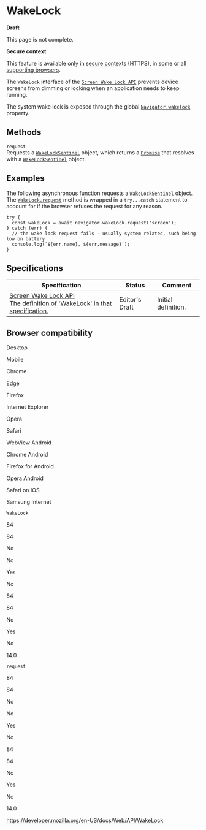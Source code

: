 WakeLock
========

**Draft**

This page is not complete.

**Secure context**

This feature is available only in [secure contexts](https://developer.mozilla.org/en-US/docs/Web/Security/Secure_Contexts) (HTTPS), in some or all [supporting browsers](#browser_compatibility).

The `WakeLock` interface of the [`Screen Wake Lock API`](screen_wake_lock_api) prevents device screens from dimming or locking when an application needs to keep running.

The system wake lock is exposed through the global [`Navigator.wakelock`](navigator/wakelock) property.

Methods
-------

`request`  
Requests a [`WakeLockSentinel`](wakelocksentinel) object, which returns a [`Promise`](https://developer.mozilla.org/en-US/docs/Web/JavaScript/Reference/Global_Objects/Promise) that resolves with a [`WakeLockSentinel`](wakelocksentinel) object.

Examples
--------

The following asynchronous function requests a [`WakeLockSentinel`](wakelocksentinel) object. The [`WakeLock.request`](wakelock/request) method is wrapped in a `try...catch` statement to account for if the browser refuses the request for any reason.

    try {
      const wakeLock = await navigator.wakeLock.request('screen');
    } catch (err) {
      // the wake lock request fails - usually system related, such being low on battery
      console.log(`${err.name}, ${err.message}`);
    }

Specifications
--------------

<table><thead><tr class="header"><th>Specification</th><th>Status</th><th>Comment</th></tr></thead><tbody><tr class="odd"><td><a href="https://w3c.github.io/screen-wake-lock/#the-wakelock-interface">Screen Wake Lock API<br />
<span class="small">The definition of 'WakeLock' in that specification.</span></a></td><td><span class="spec-ed">Editor's Draft</span></td><td>Initial definition.</td></tr></tbody></table>

Browser compatibility
---------------------

Desktop

Mobile

Chrome

Edge

Firefox

Internet Explorer

Opera

Safari

WebView Android

Chrome Android

Firefox for Android

Opera Android

Safari on IOS

Samsung Internet

`WakeLock`

84

84

No

No

Yes

No

84

84

No

Yes

No

14.0

`request`

84

84

No

No

Yes

No

84

84

No

Yes

No

14.0

<a href="https://developer.mozilla.org/en-US/docs/Web/API/WakeLock" class="_attribution-link">https://developer.mozilla.org/en-US/docs/Web/API/WakeLock</a>
